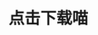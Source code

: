 # 点击下载喵
[塔菲的小房子.apk]: https://github.com/ly-xxx/ace_taffy_app_distribution/edit/main/ace_taffy_1.0beta.apk	"看这里"
